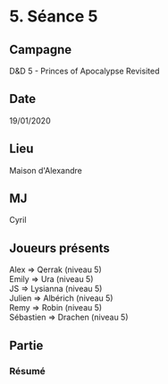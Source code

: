 # 5. Séance 5

## Campagne

D&D 5 - Princes of Apocalypse Revisited

## Date

19/01/2020

## Lieu

Maison d'Alexandre

## MJ

Cyril

## Joueurs présents

Alex => Qerrak (niveau 5)  
Emily => Ura (niveau 5)  
JS => Lysianna (niveau 5)  
Julien => Albérich (niveau 5)  
Remy => Robin (niveau 5)  
Sébastien => Drachen (niveau 5)

## Partie

### Résumé
